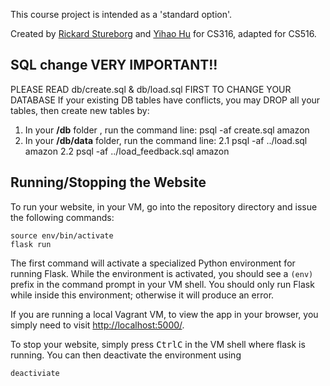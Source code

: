 This course project is intended as a 'standard option'.

Created by [Rickard Stureborg](http://www.rickard.stureborg.com) and [Yihao Hu](https://www.linkedin.com/in/yihaoh/) for CS316, adapted for CS516.

## SQL change VERY IMPORTANT!!
PLEASE READ db/create.sql & db/load.sql FIRST TO CHANGE YOUR DATABASE
If your existing DB tables have conflicts, you may DROP all your tables, then create new tables by:
1. In your **/db** folder , run the command line: 
psql -af create.sql amazon
2. In your **/db/data** folder, run the command line:
2.1  psql -af ../load.sql amazon
2.2  psql -af ../load_feedback.sql amazon

## Running/Stopping the Website

To run your website, in your VM, go into the repository directory and issue the following commands:
```
source env/bin/activate
flask run
```
The first command will activate a specialized Python environment for running Flask.
While the environment is activated, you should see a `(env)` prefix in the command prompt in your VM shell.
You should only run Flask while inside this environment; otherwise it will produce an error.

If you are running a local Vagrant VM, to view the app in your browser, you simply need to visit [http://localhost:5000/](http://localhost:5000/).

To stop your website, simply press <kbd>Ctrl</kbd><kbd>C</kbd> in the VM shell where flask is running.
You can then deactivate the environment using
```
deactiviate
```



